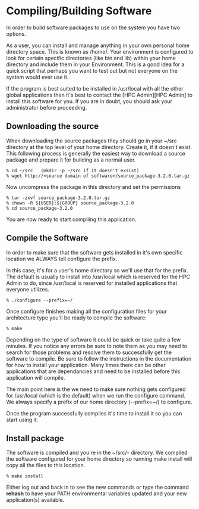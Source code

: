 # Compiling/Building Software

 In order to build software packages to use on the system you have two options. 
 
 As a user, you can install and manage anything in your own personal home directory space. This is known as /home/<username>. Your environment is configured to look for certain specific directories (like bin and lib) within your home directory and include them in your Environment. This is a good idea for a quick script that perhaps you want to test out but not everyone on the system would ever use it. 
 
 If the program is best suited to be installed in /usr/local with all the other global applications then it's best to contact the [HPC Admin][HPC Admin] to install this software for you. If you are in doubt, you should ask your administrator before proceeding. 


## Downloading the source

When downloading the source packages they should go in your ~/src directory at the top level of your home directory. Create it, if it doesn't exist. This following process is generally the easiest way to download a source package and prepare it for building as a normal user.  

    % cd ~/src   (mkdir -p ~/src if it doesn't exsist)
    % wget http://<source domain of software>/source_package-3.2.0.tar.gz
  
Now uncompress the package in this directory and set the permissions

    % tar -zxvf source_package-3.2.0.tar.gz
    % chown -R ${USER}:${GROUP} source_package-3.2.0
    % cd source_package-3.2.0

You are now ready to start compiling this application. 

## Compile the Software

In order to make sure that the software gets installed in it's own specific location we ALWAYS tell configure the prefix. 

In this case, it's for a user's home directory so we'll use that for the prefix. The default is usually to install into /usr/local which is reserved for the HPC Admin to do, since /usr/local is reserved for installed applications that everyone utilizes. 

    % ./configure --prefix=~/
  
Once configure finishes making all the configuration files for your architecture type you'll be ready to compile the software:

    % make
  
Depending on the type of software it could be quick or take quite a few minutes. 
If you notice any errors be sure to note them as you may need to search for those problems and resolve them to successfully get the software to compile. Be sure to follow the instructions in the documentation for how to install your application. Many times there can be other applications that are dependancies and need to be installed before this application will compile. 

The main point here is the we need to make sure nothing gets configured for /usr/local (which is the default) when we run the configure command. We always specify a prefix of our home directory (--prefix=~/) to configure. 

Once the program successfully compiles it's time to install it so you can start using it. 

## Install package

The software is compiled and you're in the ~/src/<package-name>-<package version> directory. We compiled the software configured for your home directory so running make install will copy all the files to this location. 

    % make install
  
  
Either log out and back in to see the new commands or type the command **rehash** to have your PATH environmental variables updated and your new application(s) available. 

